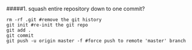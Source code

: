 #####1. squash entire repository down to one commit?
```cd {git-repo}
rm -rf .git #remove the git history
git init #re-init the git repo
git add . 
git commit
git push -u origin master -f #force push to remote 'master' branch
```


